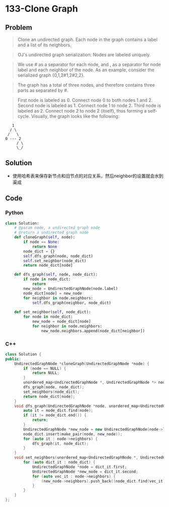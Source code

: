 # 133-Clone Graph

## Problem

> Clone an undirected graph. Each node in the graph contains a label and a list of its neighbors.

> OJ's undirected graph serialization:
Nodes are labeled uniquely.

> We use # as a separator for each node, and , as a separator for node label and each neighbor of the node.
As an example, consider the serialized graph {0,1,2#1,2#2,2}.

> The graph has a total of three nodes, and therefore contains three parts as separated by #.

> First node is labeled as 0. Connect node 0 to both nodes 1 and 2.
> Second node is labeled as 1. Connect node 1 to node 2.
Third node is labeled as 2. Connect node 2 to node 2 (itself), thus forming a self-cycle.
Visually, the graph looks like the following:
>
       1
      / \
     /   \
    0 --- 2
         / \
         \_/

## Solution

- 使用哈希表来保存新节点和旧节点的对应关系，然后neighbor的设置就会水到渠成



## Code

### Python

```python
class Solution:
    # @param node, a undirected graph node
    # @return a undirected graph node
    def cloneGraph(self, node):
        if node == None:
            return None
        node_dict = {}
        self.dfs_graph(node, node_dict)
        self.set_neighbor(node_dict)
        return node_dict[node]

    def dfs_graph(self, node, node_dict):
        if node in node_dict:
            return
        new_node = UndirectedGraphNode(node.label)
        node_dict[node] = new_node
        for neighbor in node.neighbors:
            self.dfs_graph(neighbor, node_dict)
    
    def set_neighbor(self, node_dict):
        for node in node_dict:
            new_node = node_dict[node]
            for neighbor in node.neighbors:
                new_node.neighbors.append(node_dict[neighbor])
```

### C++

```cpp
class Solution {
public:
    UndirectedGraphNode *cloneGraph(UndirectedGraphNode *node) {
        if (node == NULL) {
            return NULL;
        }
        unordered_map<UndirectedGraphNode *, UndirectedGraphNode *> node_dict;
        dfs_graph(node, node_dict);
        set_neighbors(node_dict);
        return node_dict[node];
    }
    void dfs_graph(UndirectedGraphNode *node, unordered_map<UndirectedGraphNode *, UndirectedGraphNode *> &node_dict) {
        auto it = node_dict.find(node);
        if (it != node_dict.end()) {
            return;
        }
        UndirectedGraphNode *new_node = new UndirectedGraphNode(node->label);
        node_dict.insert(make_pair(node, new_node));
        for (auto it : node->neighbors) {
            dfs_graph(it, node_dict);
        }
    }
    void set_neighbors(unordered_map<UndirectedGraphNode *, UndirectedGraphNode *> &node_dict) {
        for (auto dict_it : node_dict) {
            UndirectedGraphNode *node = dict_it.first;
            UndirectedGraphNode *new_node = dict_it.second;
            for (auto vec_it : node->neighbors) {
                (new_node->neighbors).push_back((node_dict.find(vec_it))->second);
            }
        }
    }
};
```